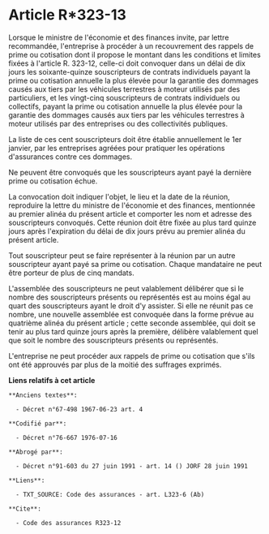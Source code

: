 # Article R*323-13

Lorsque le ministre de l'économie et des finances invite, par lettre recommandée, l'entreprise à procéder à un recouvrement
des rappels de prime ou cotisation dont il propose le montant dans les conditions et limites fixées à l'article R. 323-12,
celle-ci doit convoquer dans un délai de dix jours les soixante-quinze souscripteurs de contrats individuels payant la prime
ou cotisation annuelle la plus élevée pour la garantie des dommages causés aux tiers par les véhicules terrestres à moteur
utilisés par des particuliers, et les vingt-cinq souscripteurs de contrats individuels ou collectifs, payant la prime ou
cotisation annuelle la plus élevée pour la garantie des dommages causés aux tiers par les véhicules terrestres à moteur
utilisés par des entreprises ou des collectivités publiques.

La liste de ces cent souscripteurs doit être établie annuellement le 1er janvier, par les entreprises agréées pour pratiquer
les opérations d'assurances contre ces dommages.

Ne peuvent être convoqués que les souscripteurs ayant payé la dernière prime ou cotisation échue.

La convocation doit indiquer l'objet, le lieu et la date de la réunion, reproduire la lettre du ministre de l'économie et des
finances, mentionnée au premier alinéa du présent article et comporter les nom et adresse des souscripteurs convoqués. Cette
réunion doit être fixée au plus tard quinze jours après l'expiration du délai de dix jours prévu au premier alinéa du présent
article.

Tout souscripteur peut se faire représenter à la réunion par un autre souscripteur ayant payé sa prime ou cotisation. Chaque
mandataire ne peut être porteur de plus de cinq mandats.

L'assemblée des souscripteurs ne peut valablement délibérer que si le nombre des souscripteurs présents ou représentés est au
moins égal au quart des souscripteurs ayant le droit d'y assister. Si elle ne réunit pas ce nombre, une nouvelle assemblée
est convoquée dans la forme prévue au quatrième alinéa du présent article ; cette seconde assemblée, qui doit se tenir au
plus tard quinze jours après la première, délibère valablement quel que soit le nombre des souscripteurs présents ou
représentés.

L'entreprise ne peut procéder aux rappels de prime ou cotisation que s'ils ont été approuvés par plus de la moitié des
suffrages exprimés.

**Liens relatifs à cet article**

	**Anciens textes**:

	  - Décret n°67-498 1967-06-23 art. 4

	**Codifié par**:

	  - Décret n°76-667 1976-07-16

	**Abrogé par**:

	  - Décret n°91-603 du 27 juin 1991 - art. 14 () JORF 28 juin 1991

	**Liens**:

	  - TXT_SOURCE: Code des assurances - art. L323-6 (Ab)

	**Cite**:

	  - Code des assurances R323-12
